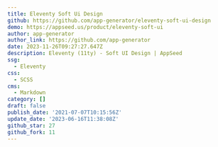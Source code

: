 ```yaml
---
title: Eleventy Soft Ui Design
github: https://github.com/app-generator/eleventy-soft-ui-design
demo: https://appseed.us/product/eleventy-soft-ui
author: app-generator
author_link: https://github.com/app-generator
date: 2023-11-26T09:27:27.647Z
description: Eleventy (11ty) - Soft UI Design | AppSeed
ssg:
  - Eleventy
css:
  - SCSS
cms:
  - Markdown
category: []
draft: false
publish_date: '2021-07-07T10:15:56Z'
update_date: '2023-06-16T11:38:08Z'
github_star: 27
github_fork: 11
---
```

